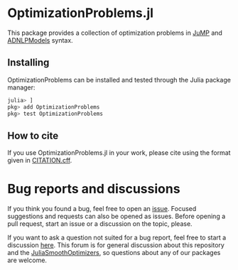 # OptimizationProblems.jl

This package provides a collection of optimization problems in
[JuMP](https://github.com/jump-dev/JuMP.jl) and [ADNLPModels](https://github.com/JuliaSmoothOptimizers/ADNLPModels.jl) syntax.

## Installing

OptimizationProblems can be installed and tested through the Julia package manager:

```julia
julia> ]
pkg> add OptimizationProblems
pkg> test OptimizationProblems
```

## How to cite

If you use OptimizationProblems.jl in your work, please cite using the format given in [CITATION.cff](https://github.com/JuliaSmoothOptimizers/OptimizationProblems.jl/blob/main/CITATION.cff).

# Bug reports and discussions

If you think you found a bug, feel free to open an [issue](https://github.com/JuliaSmoothOptimizers/OptimizationProblems.jl/issues).
Focused suggestions and requests can also be opened as issues. Before opening a pull request, start an issue or a discussion on the topic, please.

If you want to ask a question not suited for a bug report, feel free to start a discussion [here](https://github.com/JuliaSmoothOptimizers/Organization/discussions). This forum is for general discussion about this repository and the [JuliaSmoothOptimizers](https://github.com/JuliaSmoothOptimizers), so questions about any of our packages are welcome.
